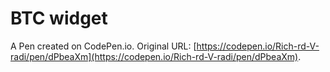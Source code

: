 # BTC widget

A Pen created on CodePen.io. Original URL: [https://codepen.io/Rich-rd-V-radi/pen/dPbeaXm](https://codepen.io/Rich-rd-V-radi/pen/dPbeaXm).

